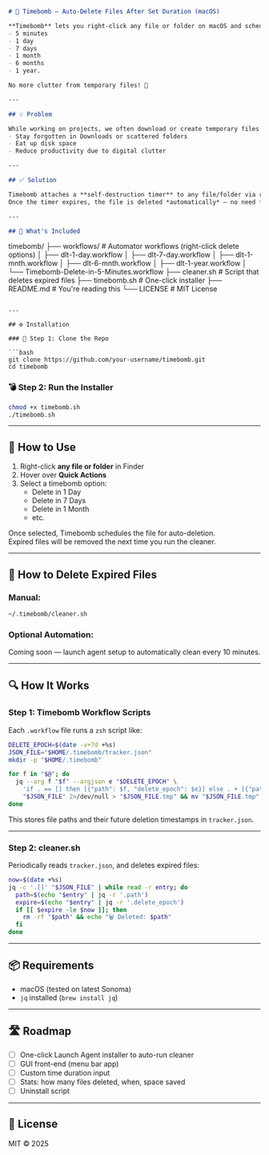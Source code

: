 ```markdown
# 🧨 Timebomb — Auto-Delete Files After Set Duration (macOS)

**Timebomb** lets you right-click any file or folder on macOS and schedule it for automatic deletion in:
- 5 minutes
- 1 day
- 7 days
- 1 month
- 6 months
- 1 year.

No more clutter from temporary files! 🧹

---

## 💡 Problem

While working on projects, we often download or create temporary files that are only needed for a short while. These files:
- Stay forgotten in Downloads or scattered folders
- Eat up disk space
- Reduce productivity due to digital clutter

---

## ✅ Solution

Timebomb attaches a **self-destruction timer** to any file/folder via right-click **Quick Actions** in Finder.  
Once the timer expires, the file is deleted *automatically* — no need for manual cleanup.

---

## 📁 What's Included

```
timebomb/
├── workflows/           # Automator workflows (right-click delete options)
│   ├── dlt-1-day.workflow
│   ├── dlt-7-day.workflow
│   ├── dlt-1-mnth.workflow
│   ├── dlt-6-mnth.workflow
│   ├── dlt-1-year.workflow
│   └── Timebomb-Delete-in-5-Minutes.workflow
├── cleaner.sh           # Script that deletes expired files
├── timebomb.sh          # One-click installer
├── README.md            # You're reading this
└── LICENSE              # MIT License
```

---

## ⚙️ Installation

### 🧾 Step 1: Clone the Repo

```bash
git clone https://github.com/your-username/timebomb.git
cd timebomb
```

### 💣 Step 2: Run the Installer

```bash
chmod +x timebomb.sh
./timebomb.sh
```

---

## 🧽 How to Use

1. Right-click **any file or folder** in Finder  
2. Hover over **Quick Actions**  
3. Select a timebomb option:
   - Delete in 1 Day
   - Delete in 7 Days
   - Delete in 1 Month
   - etc.

Once selected, Timebomb schedules the file for auto-deletion.  
Expired files will be removed the next time you run the cleaner.

---

## 🔁 How to Delete Expired Files

### Manual:

```bash
~/.timebomb/cleaner.sh
```

### Optional Automation:

Coming soon — launch agent setup to automatically clean every 10 minutes.

---

## 🔍 How It Works

### Step 1: Timebomb Workflow Scripts

Each `.workflow` file runs a `zsh` script like:

```zsh
DELETE_EPOCH=$(date -v+7d +%s)
JSON_FILE="$HOME/.timebomb/tracker.json"
mkdir -p "$HOME/.timebomb"

for f in "$@"; do
  jq --arg f "$f" --argjson e "$DELETE_EPOCH" \
    'if . == [] then [{"path": $f, "delete_epoch": $e}] else . + [{"path": $f, "delete_epoch": $e}] end' \
    "$JSON_FILE" 2>/dev/null > "$JSON_FILE.tmp" && mv "$JSON_FILE.tmp" "$JSON_FILE"
done
```

This stores file paths and their future deletion timestamps in `tracker.json`.

---

### Step 2: cleaner.sh

Periodically reads `tracker.json`, and deletes expired files:

```zsh
now=$(date +%s)
jq -c '.[]' "$JSON_FILE" | while read -r entry; do
  path=$(echo "$entry" | jq -r '.path')
  expire=$(echo "$entry" | jq -r '.delete_epoch')
  if [[ $expire -le $now ]]; then
    rm -rf "$path" && echo "🗑 Deleted: $path"
  fi
done
```

---

## 📦 Requirements

- macOS (tested on latest Sonoma)
- `jq` installed (`brew install jq`)

---

## 🛣️ Roadmap

- [ ] One-click Launch Agent installer to auto-run cleaner
- [ ] GUI front-end (menu bar app)
- [ ] Custom time duration input
- [ ] Stats: how many files deleted, when, space saved
- [ ] Uninstall script

---

## 🪪 License

MIT © 2025
```


